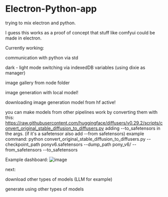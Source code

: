 # Electron-Python-app
 trying to mix electron and python.
 

I guess this works as a proof of concept that stuff like comfyui could be made in electron.


Currently working:

communication with python via std
 
dark - light mode switching via indexedDB variables (using dixie as manager)
 
image gallery from node folder

image generation with local model!

downloading image generation model from hf active!

you can make models from other pipelines work by converting them with this: https://raw.githubusercontent.com/huggingface/diffusers/v0.29.2/scripts/convert_original_stable_diffusion_to_diffusers.py
adding --to_safetensors in the args. (if it's a safetensor also add --from safetensors)
example command: python convert_original_stable_diffusion_to_diffusers.py --checkpoint_path ponyv6.safetensors --dump_path pony_v6/ --from_safetensors --to_safetensors

Example dashboard:
![image](https://github.com/user-attachments/assets/943c25a5-9012-417d-a070-a6e908a2bf8b)


next:

download other types of models (LLM for example)

generate using other types of models
